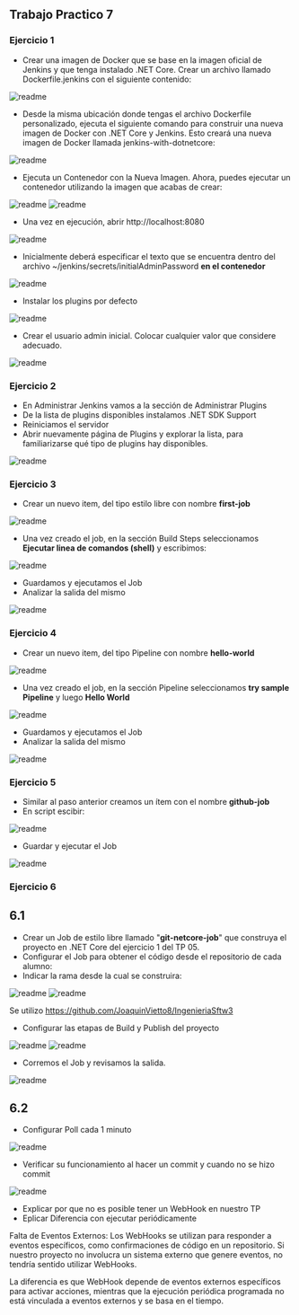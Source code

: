 ## Trabajo Practico 7

### Ejercicio 1

  - Crear una imagen de Docker que se base en la imagen oficial de Jenkins y que tenga instalado .NET Core. Crear un archivo llamado Dockerfile.jenkins con el siguiente contenido:

 ![readme](https://github.com/JoaquinVietto8/ing-software-3/blob/main/trabajo-practico-07/Imagenes/1-a.png)

- Desde la misma ubicación donde tengas el archivo Dockerfile personalizado, ejecuta el siguiente comando para construir una nueva imagen de Docker con .NET Core y Jenkins. Esto creará una nueva imagen de Docker llamada jenkins-with-dotnetcore:

 ![readme](https://github.com/JoaquinVietto8/ing-software-3/blob/main/trabajo-practico-07/Imagenes/1-b.png)

- Ejecuta un Contenedor con la Nueva Imagen. Ahora, puedes ejecutar un contenedor utilizando la imagen que acabas de crear:

 ![readme](https://github.com/JoaquinVietto8/ing-software-3/blob/main/trabajo-practico-07/Imagenes/1-c.png)
 ![readme](https://github.com/JoaquinVietto8/ing-software-3/blob/main/trabajo-practico-07/Imagenes/1-d.png)

  - Una vez en ejecución, abrir http://localhost:8080

 ![readme](https://github.com/JoaquinVietto8/ing-software-3/blob/main/trabajo-practico-07/Imagenes/1-e.png)

  - Inicialmente deberá especificar el texto que se encuentra dentro del archivo ~/jenkins/secrets/initialAdminPassword **en el contenedor**

 ![readme](https://github.com/JoaquinVietto8/ing-software-3/blob/main/trabajo-practico-07/Imagenes/1-f.png)

  - Instalar los plugins por defecto

 ![readme](https://github.com/JoaquinVietto8/ing-software-3/blob/main/trabajo-practico-07/Imagenes/1-g.png)

   - Crear el usuario admin inicial. Colocar cualquier valor que considere adecuado.

 ![readme](https://github.com/JoaquinVietto8/ing-software-3/blob/main/trabajo-practico-07/Imagenes/1-h.png)

 
### Ejercicio 2

  - En Administrar Jenkins vamos a la sección de Administrar Plugins
  - De la lista de plugins disponibles instalamos .NET SDK Support
  - Reiniciamos el servidor
  - Abrir nuevamente página de Plugins y explorar la lista, para familiarizarse qué tipo de plugins hay disponibles.

 ![readme](https://github.com/JoaquinVietto8/ing-software-3/blob/main/trabajo-practico-07/Imagenes/2.png)

 ### Ejercicio 3

   - Crear un nuevo item, del tipo estilo libre con nombre **first-job**

 ![readme](https://github.com/JoaquinVietto8/ing-software-3/blob/main/trabajo-practico-07/Imagenes/3-a.png)

  - Una vez creado el job, en la sección Build Steps seleccionamos **Ejecutar linea de comandos (shell)** y escribimos:

 ![readme](https://github.com/JoaquinVietto8/ing-software-3/blob/main/trabajo-practico-07/Imagenes/3-b.png)

  - Guardamos y ejecutamos el Job
  - Analizar la salida del mismo

 ![readme](https://github.com/JoaquinVietto8/ing-software-3/blob/main/trabajo-practico-07/Imagenes/3-c.png)

  ### Ejercicio 4

   - Crear un nuevo item, del tipo Pipeline con nombre **hello-world**

 ![readme](https://github.com/JoaquinVietto8/ing-software-3/blob/main/trabajo-practico-07/Imagenes/4-a.png)

   - Una vez creado el job, en la sección Pipeline seleccionamos **try sample Pipeline** y luego **Hello World**

 ![readme](https://github.com/JoaquinVietto8/ing-software-3/blob/main/trabajo-practico-07/Imagenes/4-b.png)

  - Guardamos y ejecutamos el Job
  - Analizar la salida del mismo

 ![readme](https://github.com/JoaquinVietto8/ing-software-3/blob/main/trabajo-practico-07/Imagenes/4-c.png)

  ### Ejercicio 5
  
  - Similar al paso anterior creamos un ítem con el nombre **github-job**
  - En script escibir:

 ![readme](https://github.com/JoaquinVietto8/ing-software-3/blob/main/trabajo-practico-07/Imagenes/5-a.png)
 
  - Guardar y ejecutar el Job

 ![readme](https://github.com/JoaquinVietto8/ing-software-3/blob/main/trabajo-practico-07/Imagenes/5-b.png)

  ### Ejercicio 6
  ## 6.1

  - Crear un Job de estilo libre llamado "**git-netcore-job**" que construya el proyecto en .NET Core del ejercicio 1 del TP 05.
  - Configurar el Job para obtener el código desde el repositorio de cada alumno:
  - Indicar la rama desde la cual se construira:
    
 ![readme](https://github.com/JoaquinVietto8/ing-software-3/blob/main/trabajo-practico-07/Imagenes/6-a.png)
 ![readme](https://github.com/JoaquinVietto8/ing-software-3/blob/main/trabajo-practico-07/Imagenes/6-b.png)

 Se utilizo https://github.com/JoaquinVietto8/IngenieriaSftw3

 - Configurar las etapas de Build y Publish del proyecto

 ![readme](https://github.com/JoaquinVietto8/ing-software-3/blob/main/trabajo-practico-07/Imagenes/6-c.png)
 ![readme](https://github.com/JoaquinVietto8/ing-software-3/blob/main/trabajo-practico-07/Imagenes/6-d.png)

  - Corremos el Job y revisamos la salida.

 ![readme](https://github.com/JoaquinVietto8/ing-software-3/blob/main/trabajo-practico-07/Imagenes/6-e.png)

  ## 6.2

 - Configurar Poll cada 1 minuto

 ![readme](https://github.com/JoaquinVietto8/ing-software-3/blob/main/trabajo-practico-07/Imagenes/6-f.png)
 
  - Verificar su funcionamiento al hacer un commit y cuando no se hizo commit

 ![readme](https://github.com/JoaquinVietto8/ing-software-3/blob/main/trabajo-practico-07/Imagenes/6-g.png)

 - Explicar por que no es posible tener un WebHook en nuestro TP
 - Eplicar Diferencia con ejecutar periódicamente

Falta de Eventos Externos: Los WebHooks se utilizan para responder a eventos específicos, como confirmaciones de código en un repositorio. Si nuestro proyecto no involucra un sistema externo que genere eventos, no tendría sentido utilizar WebHooks.

La diferencia es que WebHook depende de eventos externos específicos para activar acciones, mientras que la ejecución periódica programada no está vinculada a eventos externos y se basa en el tiempo.






